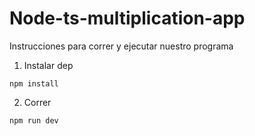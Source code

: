 # Node-ts-multiplication-app

Instrucciones para correr y ejecutar nuestro programa


1. Instalar dep

```
npm install
```

2. Correr

```
npm run dev
```
